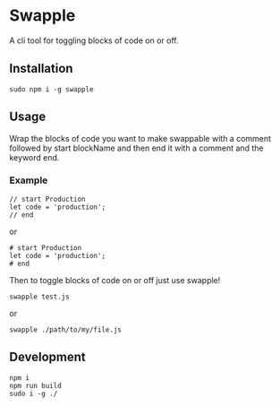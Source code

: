 # Swapple

A cli tool for toggling blocks of code on or off.

## Installation

```
sudo npm i -g swapple
```

## Usage

Wrap the blocks of code you want to make swappable with a comment
followed by start blockName and then end it with a comment and the keyword
end.

### Example

```
// start Production
let code = 'production';
// end
```

or

```
# start Production
let code = 'production';
# end
```

Then to toggle blocks of code on or off just use swapple!

```
swapple test.js
```

or

```
swapple ./path/to/my/file.js
```

## Development

```
npm i
npm run build
sudo i -g ./
```
